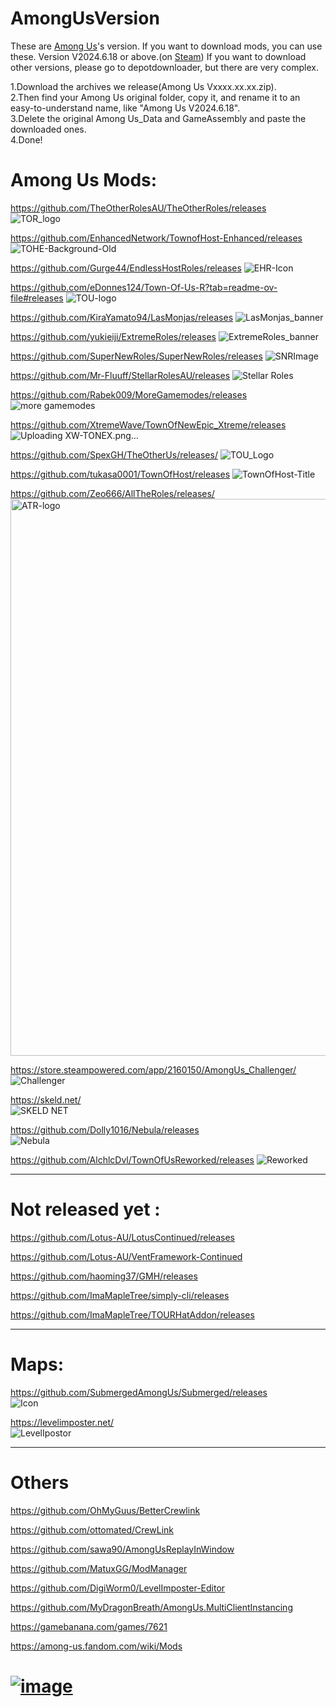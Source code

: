 # AmongUsVersion
These are [Among Us](https://store.steampowered.com/app/945360/Among_Us)'s version.
If you want to download mods, you can use these.
Version V2024.6.18 or above.(on [Steam](https://store.steampowered.com/?l=tchinese))
If you want to download other versions, please go to depotdownloader, but there are very complex.

1.Download the archives we release(Among Us Vxxxx.xx.xx.zip).                                                                                                               
2.Then find your Among Us original folder, copy it, and rename it to an easy-to-understand name, like "Among Us V2024.6.18".                                              
3.Delete the original Among Us_Data and GameAssembly and paste the downloaded ones.                                                                                           
4.Done!

# Among Us Mods:

https://github.com/TheOtherRolesAU/TheOtherRoles/releases       
![TOR_logo](https://github.com/JTPR5722/AmongUsVersion/blob/main/image/TOR_logo.png)

https://github.com/EnhancedNetwork/TownofHost-Enhanced/releases
![TOHE-Background-Old](https://github.com/JTPR5722/AmongUsVersion/blob/main/image/TOHE-Background-Old.jpg)

https://github.com/Gurge44/EndlessHostRoles/releases
![EHR-Icon](https://github.com/JTPR5722/AmongUsVersion/blob/main/image/EHR-Icon.png)

https://github.com/eDonnes124/Town-Of-Us-R?tab=readme-ov-file#releases
![TOU-logo](https://github.com/JTPR5722/AmongUsVersion/blob/main/image/TOU-logo.png)

https://github.com/KiraYamato94/LasMonjas/releases
![LasMonjas_banner](https://github.com/JTPR5722/AmongUsVersion/blob/main/image/LasMonjas_banner.png)

https://github.com/yukieiji/ExtremeRoles/releases
![ExtremeRoles_banner](https://github.com/JTPR5722/AmongUsVersion/blob/main/image/ExtremeRoles_banner.png)


https://github.com/SuperNewRoles/SuperNewRoles/releases
![SNRImage](https://github.com/JTPR5722/AmongUsVersion/blob/main/image/SNRImage.png)

https://github.com/Mr-Fluuff/StellarRolesAU/releases
![Stellar Roles](https://github.com/JTPR5722/AmongUsVersion/blob/main/image/Stellar%20Roles.png)

https://github.com/Rabek009/MoreGamemodes/releases
![more gamemodes](https://github.com/JTPR5722/AmongUsVersion/blob/main/image/more%20gamemodes.png)

https://github.com/XtremeWave/TownOfNewEpic_Xtreme/releases
![Uploading XW-TONEX.png…](https://github.com/JTPR5722/AmongUsVersion/blob/main/image/XW-TONEX.png)


https://github.com/SpexGH/TheOtherUs/releases/
![TOU_Logo](https://github.com/JTPR5722/AmongUsVersion/blob/main/image/TOU_Logo.png)

https://github.com/tukasa0001/TownOfHost/releases
![TownOfHost-Title](https://github.com/JTPR5722/AmongUsVersion/blob/main/image/TownOfHost-Title.png)

https://github.com/Zeo666/AllTheRoles/releases/
<img width="891" alt="ATR-logo" src="https://github.com/JTPR5722/AmongUsVersion/blob/main/image/ATR-logo.png">

https://store.steampowered.com/app/2160150/AmongUs_Challenger/
![Challenger](https://github.com/JTPR5722/AmongUsVersion/blob/main/image/Challenger.png)

https://skeld.net/                                                                    
![SKELD NET](https://github.com/JTPR5722/AmongUsVersion/blob/main/image/SKELD.NET.png)

https://github.com/Dolly1016/Nebula/releases                        
![Nebula](https://github.com/JTPR5722/AmongUsVersion/blob/main/image/Nebula.png)

https://github.com/AlchlcDvl/TownOfUsReworked/releases
![Reworked](https://github.com/JTPR5722/AmongUsVersion/blob/main/image/Reworked.png)

---------------------------------------------------------------------
# Not released yet :

https://github.com/Lotus-AU/LotusContinued/releases

https://github.com/Lotus-AU/VentFramework-Continued

https://github.com/haoming37/GMH/releases

https://github.com/ImaMapleTree/simply-cli/releases

https://github.com/ImaMapleTree/TOURHatAddon/releases 

---------------------------------------------------------------------
# Maps:

https://github.com/SubmergedAmongUs/Submerged/releases                 
![Icon](https://github.com/JTPR5722/AmongUsVersion/blob/main/image/Icon.png)

https://levelimposter.net/                                           
![LevelIpostor](https://github.com/JTPR5722/AmongUsVersion/blob/main/image/LevelIpostor.png)

--------------------------------------------------------------------- 

# Others

https://github.com/OhMyGuus/BetterCrewlink

https://github.com/ottomated/CrewLink

https://github.com/sawa90/AmongUsReplayInWindow

https://github.com/MatuxGG/ModManager

https://github.com/DigiWorm0/LevelImposter-Editor

https://github.com/MyDragonBreath/AmongUs.MultiClientInstancing 

https://gamebanana.com/games/7621     

https://among-us.fandom.com/wiki/Mods






# [![image](https://github.com/user-attachments/assets/52d6c345-7adc-480a-80e0-f1c316142353)](https://discord.com/channels/1282658786854699089/1282689574417727508)
